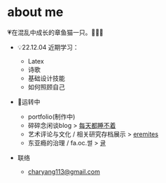 # about me

💗在混乱中成长的章鱼猫一只。🐙🐱💗

- 💡22.12.04
  近期学习：
  - Latex
  - 诗歌
  - 基础设计技能
  - 如何照顾自己

- 🔗运转中
  - portfolio(制作中)
  - 碎碎念闲谈blog > [每天都睡不着](https://ktchar.blog.fc2blog.us/)
  - 艺术评论与文化 / 相关研究存档展示 > [eremites](https://ethereal-paint-b9e.notion.site/erem1tes-41a82cba35364456966f6d9841d7f2ef)
  - 东亚瘾的治理 / fa.oc.썰 > [귤](https://ethereal-paint-b9e.notion.site/5f990b61f7e74f6fb4a91dad2cbd2c91)

- 联络
  - charyang113@gmail.com


<!---
ktchar/ktchar is a ✨ special ✨ repository because its `README.md` (this file) appears on your GitHub profile.
You can click the Preview link to take a look at your changes.
--->
